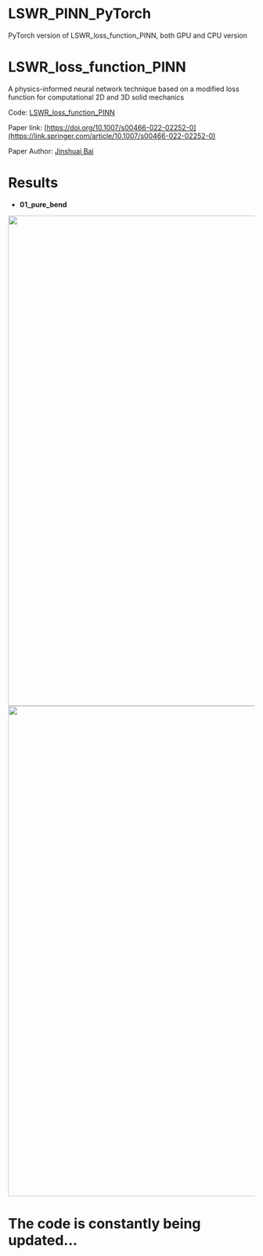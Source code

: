 # LSWR_PINN_PyTorch
PyTorch version of LSWR_loss_function_PINN, both GPU and CPU version   

# LSWR_loss_function_PINN

A physics-informed neural network technique based on a modified loss function for computational 2D and 3D solid mechanics 


Code: [LSWR_loss_function_PINN](https://github.com/JinshuaiBai/LSWR_loss_function_PINN)       

Paper link: [https://doi.org/10.1007/s00466-022-02252-0](https://link.springer.com/article/10.1007/s00466-022-02252-0)    

Paper Author: [Jinshuai Bai](https://github.com/JinshuaiBai)
   

# Results   
- **01_pure_bend**  
<p align="center">
  <img src="./01_pure_bend/Error analysis/Error_CPU.png" width="1000">
  <img src="./01_pure_bend/Error analysis/Error_GPU.png" width="1000">
</p>    


# The code is constantly being updated...
